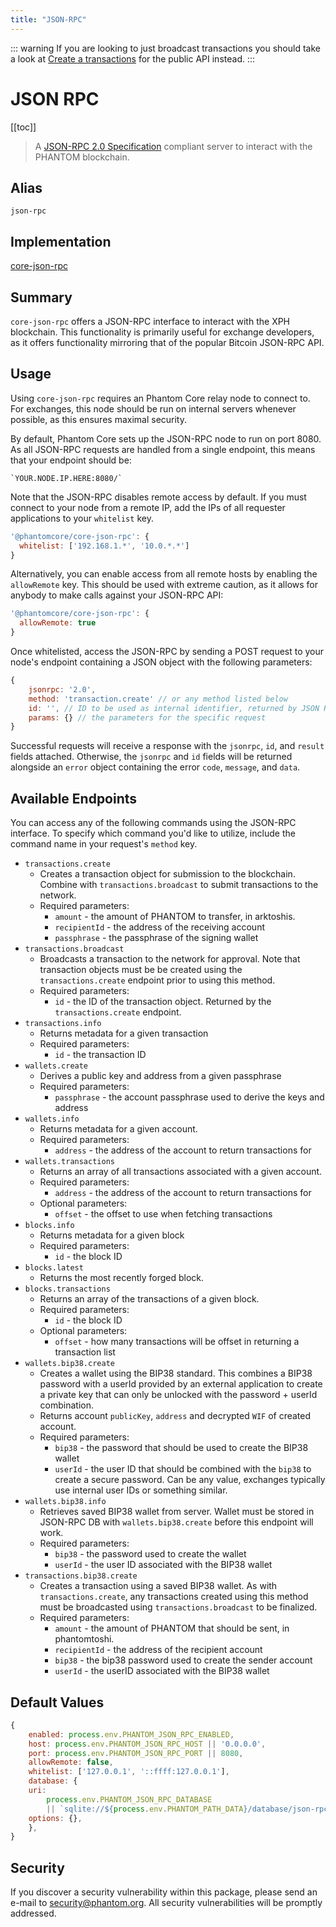```yaml
---
title: "JSON-RPC"
---
```


::: warning
If you are looking to just broadcast transactions you should take a look at [Create a transactions](/api/public/v2/transactions.html#create-a-transaction) for the public API instead.
:::

# JSON RPC

[[toc]]

> A [JSON-RPC 2.0 Specification](http://www.jsonrpc.org/specification) compliant server to interact with the PHANTOM blockchain.


## Alias

`json-rpc`

## Implementation

[core-json-rpc](https://github.com/Phantomchain/core/tree/master/packages/core-json-rpc)

## Summary

`core-json-rpc` offers a JSON-RPC interface to interact with the XPH blockchain. This functionality is primarily useful for exchange developers, as it offers functionality mirroring that of the popular Bitcoin JSON-RPC API.

## Usage

Using `core-json-rpc` requires an Phantom Core relay node to connect to. For exchanges, this node should be run on internal servers whenever possible, as this ensures maximal security.

By default, Phantom Core sets up the JSON-RPC node to run on port 8080. As all JSON-RPC requests are handled from a single endpoint, this means that your endpoint should be:
```
`YOUR.NODE.IP.HERE:8080/`
```

Note that the JSON-RPC disables remote access by default. If you must connect to your node from a remote IP, add the IPs of all requester applications to your `whitelist` key.

```js
'@phantomcore/core-json-rpc': {
  whitelist: ['192.168.1.*', '10.0.*.*']
}
```

Alternatively, you can enable access from all remote hosts by enabling the `allowRemote` key. This should be used with extreme caution, as it allows for anybody to make calls against your JSON-RPC API:

```js
'@phantomcore/core-json-rpc': {
  allowRemote: true
}
```


Once whitelisted, access the JSON-RPC by sending a POST request to your node's endpoint containing a JSON object with the following parameters:
```js
{
    jsonrpc: '2.0',
    method: 'transaction.create' // or any method listed below
    id: '', // ID to be used as internal identifier, returned by JSON RPC 
    params: {} // the parameters for the specific request
}
```

Successful requests will receive a response with the `jsonrpc`, `id`, and `result` fields attached. Otherwise, the `jsonrpc` and `id` fields will be returned alongside an `error` object containing the error `code`, `message`, and `data`. 

## Available Endpoints

You can access any of the following commands using the JSON-RPC interface. To specify which command you'd like to utilize, include the command name in your request's `method` key.

- `transactions.create`
    - Creates a transaction object for submission to the blockchain. Combine with `transactions.broadcast` to submit transactions to the network.
    - Required parameters:
        - `amount` - the amount of PHANTOM to transfer, in arktoshis.
        - `recipientId` - the address of the receiving account
        - `passphrase` - the passphrase of the signing wallet
- `transactions.broadcast`
    - Broadcasts a transaction to the network for approval. Note that transaction objects must be be created using the `transactions.create` endpoint prior to using this method.
    - Required parameters:
        - `id` - the ID of the transaction object. Returned by the `transactions.create` endpoint.
- `transactions.info`
    - Returns metadata for a given transaction
    - Required parameters:
        - `id` - the transaction ID
- `wallets.create`
    - Derives a public key and address from a given passphrase
    - Required parameters:
        - `passphrase` - the account passphrase used to derive the keys and address
- `wallets.info`
    - Returns metadata for a given account.
    - Required parameters:
        - `address` - the address of the account to return transactions for
- `wallets.transactions`
    - Returns an array of all transactions associated with a given account.
    - Required parameters:
        - `address` - the address of the account to return transactions for
    - Optional parameters:
        - `offset` - the offset to use when fetching transactions
- `blocks.info`
    - Returns metadata for a given block
    - Required parameters:
        - `id` - the block ID
- `blocks.latest`
    - Returns the most recently forged block.
- `blocks.transactions`
    - Returns an array of the transactions of a given block.
    - Required parameters:
        - `id` - the block ID
    - Optional parameters:
        - `offset` - how many transactions will be offset in returning a transaction list
- `wallets.bip38.create`
    - Creates a wallet using the BIP38 standard. This combines a BIP38 password with a userId provided by an external application to create a private key that can only be unlocked with the password + userId combination.
    - Returns account `publicKey`, `address` and decrypted `WIF` of created account.
    - Required parameters:
        - `bip38` - the password that should be used to create the BIP38 wallet
        - `userId` - the user ID that should be combined with the `bip38` to create a secure password. Can be any value, exchanges typically use internal user IDs or something similar.
- `wallets.bip38.info`
    - Retrieves saved BIP38 wallet from server. Wallet must be stored in JSON-RPC DB with `wallets.bip38.create` before this endpoint will work.
    - Required parameters:
        - `bip38` - the password used to create the wallet
        - `userId` - the user ID associated with the BIP38 wallet
- `transactions.bip38.create`
    - Creates a transaction using a saved BIP38 wallet. As with `transactions.create`, any transactions created using this method must be broadcasted using `transactions.broadcast` to be finalized.
    - Required parameters:
        - `amount` - the amount of PHANTOM that should be sent, in phantomtoshi.
        - `recipientId` - the address of the recipient account
        - `bip38` - the bip38 password used to create the sender account
        - `userId` - the userID associated with the BIP38 wallet

## Default Values
```js
{
    enabled: process.env.PHANTOM_JSON_RPC_ENABLED,
    host: process.env.PHANTOM_JSON_RPC_HOST || '0.0.0.0',
    port: process.env.PHANTOM_JSON_RPC_PORT || 8080,
    allowRemote: false,
    whitelist: ['127.0.0.1', '::ffff:127.0.0.1'],
    database: {
    uri:
        process.env.PHANTOM_JSON_RPC_DATABASE
        || `sqlite://${process.env.PHANTOM_PATH_DATA}/database/json-rpc.sqlite`,
    options: {},
    },
}
```

## Security

If you discover a security vulnerability within this package, please send an e-mail to <security@phantom.org>. All security vulnerabilities will be promptly addressed.
